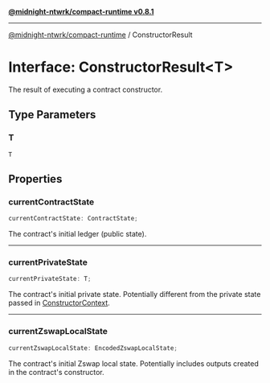 [**@midnight-ntwrk/compact-runtime v0.8.1**](../README.md)

***

[@midnight-ntwrk/compact-runtime](../globals.md) / ConstructorResult

# Interface: ConstructorResult\<T\>

The result of executing a contract constructor.

## Type Parameters

### T

`T`

## Properties

### currentContractState

```ts
currentContractState: ContractState;
```

The contract's initial ledger (public state).

***

### currentPrivateState

```ts
currentPrivateState: T;
```

The contract's initial private state. Potentially different from the private state passed in [ConstructorContext](ConstructorContext.md).

***

### currentZswapLocalState

```ts
currentZswapLocalState: EncodedZswapLocalState;
```

The contract's initial Zswap local state. Potentially includes outputs created in the contract's constructor.
